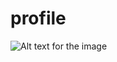 # profile
![Alt text for the image]([path/to/your/image.png](https://raw.githubusercontent.com/RazxSR/ujian_praktikum/refs/heads/main/gambar/output.png?token=GHSAT0AAAAAADGNTQYZJO3RALAJIXARTBE22DAELYQ) "Profile Paradise")
